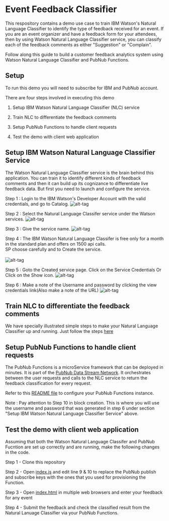 # Event Feedback Classifier

This respository contains a demo use case to train IBM Watson's Natural Language Classifier to identify the type of feedback received for an event. If you are an event organizer and have a feedback form for your attendees, then by using Watson Natural Language Classifier service, you can classify each of the feedback comments as either "Suggestion" or "Complain". 

Follow along this guide to build a customer feedback analytics system using Watson Natural Language Classifier and PubNub Functions.

## Setup

To run this demo you will need to subscribe for IBM and PubNub account.

There are four steps involved in executing this demo

1. Setup IBM Watson Natural Language Classifier (NLC) service

2. Train NLC to differentiate the feedback comments

3. Setup PubNub Functions to handle client requests

4. Test the demo with client web application

## Setup IBM Watson Natural Language Classifier Service

The Watson Natural Language Classifier service is the brain behind this application. You can train it to identify different kinds of feedback comments and then it can build up its cognizance to differentiate live feedback data. But first you need to launch and configure the service.  

Step 1 : Login to the IBM Watson's Developer Account with the valid credentials, and go to Catalog.
        ![alt-tag](https://github.com/shyampurk/eventFeedbackClassifier/blob/master/screenshots/watson_classifier/watsonAPIstep1.png)
        
Step 2 : Select the Natural Language Classifer service under the Watson services.
        ![alt-tag](https://github.com/shyampurk/eventFeedbackClassifier/blob/master/screenshots/watson_classifier/watsonAPIstep2.png)

Step 3 : Give the service name.
        ![alt-tag](https://github.com/shyampurk/eventFeedbackClassifier/blob/master/screenshots/watson_classifier/watsonAPIstep3.png)

Step 4 : The IBM Watson Natural Language Classifer is free only for a month in the standard plan and offers on 1500 api calls.<br> SP choose carefully and
        to Create the service.      
        <br>![alt-tag](https://github.com/shyampurk/eventFeedbackClassifier/blob/master/screenshots/watson_classifier/watsonAPIstep3A.png)

Step 5 : Goto the Created service page. Click on the Service Credentials Or Click on the Show icon.
        ![alt-tag](https://github.com/shyampurk/eventFeedbackClassifier/blob/master/screenshots/watson_classifier/watsonAPIstep3B.png)
        

Step 6 : Make a note of the Username and password by clicking the view credentials link(Also make a note of the URL) 
        ![alt-tag](https://github.com/shyampurk/eventFeedbackClassifier/blob/master/screenshots/watson_classifier/watsonAPIstep7.png)


## Train NLC to differentiate the feedback comments

We have specially illustrated simple steps to make your Natural Language Classifier up and running. Just follow the steps [here](trainingData/readMe.md)


## Setup PubNub Functions to handle client requests

The PubNub Functions is a microService framework that can be deployed in minutes. It is part of the [PubNub Data Stream Network](http://www.pubnub.com). It orchestrates between the user requests and calls to the NLC service to return the feedback classification for every request.

Refer to this [README file](functions/README.md) to configure your PubNub Functions instance. 

Note : Pay attention to Step 10 in block creation. This is where you will use the username and password that was generated in step 6 under section "Setup IBM Watson Natural Language Classifier Service" above.


## Test the demo with client web application

Assuming that both the Watson Natural Language Classifer and PubNub Fucntion are set up correctly and are running, make the following changes in the code.

Step 1 - Clone this repository 

Step 2 - Open [index.js](frontEnd/index.js) and edit line 9 & 10 to replace the PubNub publish and subscribe keys with the ones that you used for provisioning the Function.

Step 3 - Open [index.html](frontEnd/index.html) in multiple web browsers and enter your feedback for any event 

Step 4 - Submit the feedback and check the classified result from the Natural Lanuage Classifier via your PubNub Functions. 


